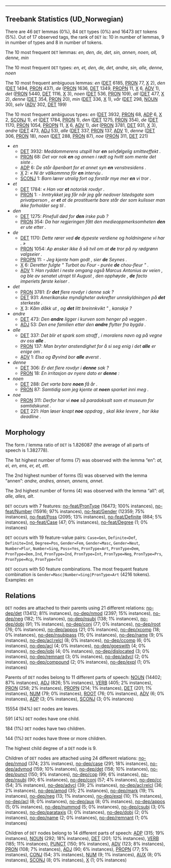 

--------------------------------------------------------------------------------

## Treebank Statistics (UD_Norwegian)

There are 46 `DET` lemmas (0%), 84 `DET` types (0%) and 16473 `DET` tokens (5%).
Out of 17 observed tags, the rank of `DET` is: 10 in number of lemmas, 9 in number of types and 8 in number of tokens.

The 10 most frequent `DET` lemmas: <em>en, den, de, det, sin, annen, noen, all, denne, min</em>

The 10 most frequent `DET` types:  <em>en, et, den, de, det, andre, sin, alle, denne, noen</em>

The 10 most frequent ambiguous lemmas: <em>en</em> ([DET]() 6185, [PRON]() 77, [X]() 2), <em>den</em> ([DET]() 1494, [PRON]() 437), <em>de</em> ([PRON]() 1636, [DET]() 1349, [PROPN]() 11, [X]() 6, [ADV]() 1), <em>det</em> ([PRON]() 5440, [DET]() 1116, [X]() 3), <em>noen</em> ([DET]() 536, [PRON]() 109), <em>all</em> ([DET]() 477, [X]() 2), <em>denne</em> ([DET]() 354, [PRON]() 20), <em>min</em> ([DET]() 336, [X]() 1), <em>vår</em> ([DET]() 298, [NOUN]() 30), <em>selv</em> ([ADV]() 302, [DET]() 199)

The 10 most frequent ambiguous types:  <em>en</em> ([DET]() 3932, [PRON]() 68, [ADP]() 6, [X]() 2, [SCONJ]() 1), <em>et</em> ([DET]() 1784, [PRON]() 1), <em>den</em> ([DET]() 1275, [PRON]() 354), <em>de</em> ([DET]() 1170, [PRON]() 1054, [PROPN]() 11, [X]() 6, [ADV]() 1), <em>det</em> ([PRON]() 3781, [DET]() 931, [X]() 3), <em>andre</em> ([DET]() 473, [ADJ]() 53), <em>alle</em> ([DET]() 337, [PRON]() 137, [ADV]() 1), <em>denne</em> ([DET]() 306, [PRON]() 18), <em>noen</em> ([DET]() 288, [PRON]() 87), <em>noe</em> ([PRON]() 311, [DET]() 221)


* <em>en</em>
  * [DET]() 3932: <em>Meddommerens utspill har <b>en</b> selvfølgelig smitteeffekt .</em>
  * [PRON]() 68: <em>Det var nok <b>en</b> og annen i rødt og hvitt som mente det siste .</em>
  * [ADP]() 6: <em>De står åpenbart for et annet syn <b>en</b> venstresidens .</em>
  * [X]() 2: <em>« Ni är välkommna för <b>en</b> intervju .</em>
  * [SCONJ]() 1: <em>Barn lærer utrolig fort og forstår mye mer <b>en</b> vi tror .</em>
* <em>et</em>
  * [DET]() 1784: <em>« Han var <b>et</b> notorisk rovdyr .</em>
  * [PRON]() 1: <em>- Inntrykket jeg får når jeg går nedover Istedsgate som privatperson , er <b>et</b> at de prostituerte bare står der som kulisser man ikke forholder seg til .</em>
* <em>den</em>
  * [DET]() 1275: <em>Pinefull død for <b>den</b> irske pub ?</em>
  * [PRON]() 354: <em>Da har regjeringen fått den medieoppmerksomheten <b>den</b> er ute etter .</em>
* <em>de</em>
  * [DET]() 1170: <em>Dette rører ved <b>de</b> dypeste verdiene og holdningene vi har . »</em>
  * [PRON]() 1054: <em>Ap ønsker ikke å så tvil om at <b>de</b> tror på ny rødgrønn valgseier .</em>
  * [PROPN]() 11: <em>- Jeg kjente ham godt , sier <b>de</b> Seynes .</em>
  * [X]() 6: <em>Deretter fulgte " Turbot au Four - purée <b>de</b> chou-fleur " .</em>
  * [ADV]() 1: <em>Han ryddet i neste omgang også Marcus Antonius av veien , og ble av senatet utropt til August , den opphøyde , <b>de</b> facto imperiets første keiser .</em>
* <em>det</em>
  * [PRON]() 3781: <em>Er <b>det</b> flere rovdyr i denne sak ?</em>
  * [DET]() 931: <em>Amerikanske myndigheter avkrefter unnskyldningen på <b>det</b> sterkeste .</em>
  * [X]() 3: <em>Kåm dåkk ut , og <b>det</b> litt breinnkvikt " , kanskje ?</em>
* <em>andre</em>
  * [DET]() 473: <em>Den <b>andre</b> ligger i kurven som henger på veggen .</em>
  * [ADJ]() 53: <em>Den ene familien etter den <b>andre</b> flytter fra bygda .</em>
* <em>alle</em>
  * [DET]() 337: <em>Det blir et spark som straff , i moralens navn og på vegne av oss <b>alle</b> .</em>
  * [PRON]() 137: <em>Man bryter anstendighet for å si seg enig i det <b>alle</b> er enige om .</em>
  * [ADV]() 1: <em>Elsa og Øyvind bor <b>alle</b> øverst .</em>
* <em>denne</em>
  * [DET]() 306: <em>Er det flere rovdyr i <b>denne</b> sak ?</em>
  * [PRON]() 18: <em>En irritasjon av nyere dato er <b>denne</b> :</em>
* <em>noen</em>
  * [DET]() 288: <em>Det varte bare <b>noen</b> få år .</em>
  * [PRON]() 87: <em>Samtidig som jeg kjente at <b>noen</b> sparket inni meg .</em>
* <em>noe</em>
  * [PRON]() 311: <em>Derfor har vi <b>noe</b> så paradoksalt som et museum for samtidskunst .</em>
  * [DET]() 221: <em>Han løser knapt <b>noe</b> oppdrag , skal ikke levere , har ikke deadline .</em>

## Morphology

The form / lemma ratio of `DET` is 1.826087 (the average of all parts of speech is 1.382778).

The 1st highest number of forms (7) was observed with the lemma “en”: <em>at, ei, en, ens, er, et, ett</em>.

The 2nd highest number of forms (5) was observed with the lemma “annen”: <em>andre, andres, annen, annens, annet</em>.

The 3rd highest number of forms (4) was observed with the lemma “all”: <em>all, alle, alles, alt</em>.

`DET` occurs with 7 features: [no-feat/PronType]() (16473; 100% instances), [no-feat/Number]() (15916; 97% instances), [no-feat/Gender]() (12359; 75% instances), [no-feat/Poss]() (2095; 13% instances), [no-feat/Definite]() (884; 5% instances), [no-feat/Case]() (47; 0% instances), [no-feat/Degree]() (1; 0% instances)

`DET` occurs with 19 feature-value pairs: `Case=Gen`, `Definite=Def`, `Definite=Ind`, `Degree=Pos`, `Gender=Fem`, `Gender=Masc`, `Gender=Neut`, `Number=Plur`, `Number=Sing`, `Poss=Yes`, `PronType=Art`, `PronType=Dem`, `PronType=Dem,Ind`, `PronType=Ind`, `PronType=Int`, `PronType=Neg`, `PronType=Prs`, `PronType=Rcp`, `PronType=Tot`

`DET` occurs with 50 feature combinations.
The most frequent feature combination is `Gender=Masc|Number=Sing|PronType=Art` (4216 tokens).
Examples: <em>en</em>


## Relations

`DET` nodes are attached to their parents using 21 different relations: [no-dep/det]() (13412; 81% instances), [no-dep/nmod]() (2397; 15% instances), [no-dep/neg]() (182; 1% instances), [no-dep/nsubj]() (138; 1% instances), [no-dep/dobj]() (91; 1% instances), [no-dep/conj]() (77; 0% instances), [no-dep/root]() (76; 0% instances), [no-dep/appos]() (21; 0% instances), [no-dep/xcomp]() (18; 0% instances), [no-dep/nsubjpass]() (15; 0% instances), [no-dep/name]() (9; 0% instances), [no-dep/acl:relcl]() (8; 0% instances), [no-dep/ccomp]() (6; 0% instances), [no-dep/acl]() (4; 0% instances), [no-dep/goeswith]() (4; 0% instances), [no-dep/iobj]() (4; 0% instances), [no-dep/dislocated]() (3; 0% instances), [no-dep/remnant]() (3; 0% instances), [no-dep/advcl]() (2; 0% instances), [no-dep/compound]() (2; 0% instances), [no-dep/expl]() (1; 0% instances)

Parents of `DET` nodes belong to 11 different parts of speech: [NOUN]() (14402; 87% instances), [ADJ]() (826; 5% instances), [VERB]() (405; 2% instances), [PRON]() (258; 2% instances), [PROPN]() (214; 1% instances), [DET]() (201; 1% instances), [NUM]() (79; 0% instances), [ROOT]() (76; 0% instances), [ADV]() (6; 0% instances), [ADP]() (3; 0% instances), [SCONJ]() (3; 0% instances)

15554 (94%) `DET` nodes are leaves.

591 (4%) `DET` nodes have one child.

184 (1%) `DET` nodes have two children.

144 (1%) `DET` nodes have three or more children.

The highest child degree of a `DET` node is 9.

Children of `DET` nodes are attached using 24 different relations: [no-dep/nmod]() (374; 23% instances), [no-dep/case]() (291; 18% instances), [no-dep/advmod]() (159; 10% instances), [no-dep/det]() (158; 10% instances), [no-dep/punct]() (150; 9% instances), [no-dep/cop]() (99; 6% instances), [no-dep/nsubj]() (90; 6% instances), [no-dep/conj]() (57; 4% instances), [no-dep/cc]() (54; 3% instances), [no-dep/advcl]() (39; 2% instances), [no-dep/acl:relcl]() (36; 2% instances), [no-dep/amod]() (35; 2% instances), [no-dep/mark]() (19; 1% instances), [no-dep/neg]() (13; 1% instances), [no-dep/expl]() (10; 1% instances), [no-dep/acl]() (8; 0% instances), [no-dep/aux]() (8; 0% instances), [no-dep/appos]() (5; 0% instances), [no-dep/nummod]() (5; 0% instances), [no-dep/csubj]() (3; 0% instances), [no-dep/parataxis]() (3; 0% instances), [no-dep/dobj]() (2; 0% instances), [no-dep/name]() (2; 0% instances), [no-dep/remnant]() (1; 0% instances)

Children of `DET` nodes belong to 14 different parts of speech: [ADP]() (315; 19% instances), [NOUN]() (292; 18% instances), [DET]() (201; 12% instances), [VERB]() (185; 11% instances), [PUNCT]() (150; 9% instances), [ADV]() (123; 8% instances), [PRON]() (108; 7% instances), [ADJ]() (90; 6% instances), [PROPN]() (77; 5% instances), [CONJ]() (54; 3% instances), [NUM]() (9; 1% instances), [AUX]() (8; 0% instances), [SCONJ]() (8; 0% instances), [X]() (1; 0% instances)

